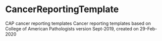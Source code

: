 # CancerReportingTemplate
CAP cancer reporting templates
Cancer reporting templates based on College of American Pathologists
version Sept-2019, created on 29-Feb-2020
